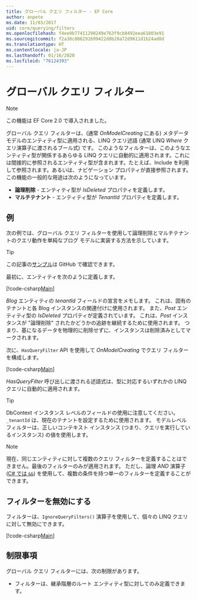 ```yaml
---
title: グローバル クエリ フィルター - EF Core
author: anpete
ms.date: 11/03/2017
uid: core/querying/filters
ms.openlocfilehash: f4ee9b77411290249e763f9cb8492eea61803e91
ms.sourcegitcommit: f2a38c086291699422d8b28a72d9611d1b24ad0d
ms.translationtype: HT
ms.contentlocale: ja-JP
ms.lasthandoff: 01/16/2020
ms.locfileid: "76124393"
---
```

# <a name="global-query-filters"></a>グローバル クエリ フィルター

> [!NOTE]
> この機能は EF Core 2.0 で導入されました。

グローバル クエリ フィルターは、(通常 *OnModelCreating* にある) メタデータ モデルのエンティティ型に適用される、LINQ クエリ述語 (通常 LINQ *Where* クエリ演算子に渡されるブール式) です。 このようなフィルターは、このようなエンティティ型が関係するあらゆる LINQ クエリに自動的に適用されます。これには間接的に参照されるエンティティ型が含まれます。たとえば、Include を利用して参照されます。あるいは、ナビゲーション プロパティが直接参照されます。 この機能の一般的な用途は次のようになっています。

* **論理削除** - エンティティ型が *IsDeleted* プロパティを定義します。
* **マルチテナント** - エンティティ型が *TenantId* プロパティを定義します。

## <a name="example"></a>例

次の例では、グローバル クエリ フィルターを使用して論理削除とマルチテナントのクエリ動作を単純なブログ モデルに実装する方法を示しています。

> [!TIP]
> この記事の[サンプル](https://github.com/aspnet/EntityFramework.Docs/tree/master/samples/core/QueryFilters)は GitHub で確認できます。

最初に、エンティティを次のように定義します。

[!code-csharp[Main](../../../samples/core/QueryFilters/Program.cs#Entities)]

_Blog_ エンティティの _tenantId_ フィールドの宣言をメモします。 これは、固有のテナントと各 Blog インスタンスの関連付けに使用されます。 また、_Post_ エンティティ型の _IsDeleted_ プロパティが定義されています。 これは、_Post_ インスタンスが "論理削除" されたかどうかの追跡を継続するために使用されます。 つまり、基になるデータを物理的に削除せずに、インスタンスは削除済みとしてマークされます。

次に、`HasQueryFilter` API を使用して _OnModelCreating_ でクエリ フィルターを構成します。

[!code-csharp[Main](../../../samples/core/QueryFilters/Program.cs#Configuration)]

_HasQueryFilter_ 呼び出しに渡される述語式は、型に対応するいずれかの LINQ クエリに自動的に適用されます。

> [!TIP]
> DbContext インスタンス レベルのフィールドの使用に注意してください。`_tenantId` は、現在のテナントを設定するために使用されます。 モデルレベル フィルターは、正しいコンテキスト インスタンス (つまり、クエリを実行しているインスタンス) の値を使用します。

> [!NOTE]
> 現在、同じエンティティに対して複数のクエリ フィルターを定義することはできません。最後のフィルターのみが適用されます。 ただし、論理 _AND_ 演算子 ([C# では `&&`](https://docs.microsoft.com/dotnet/csharp/language-reference/operators/boolean-logical-operators#conditional-logical-and-operator-)) を使用して、複数の条件を持つ単一のフィルターを定義することができます。

## <a name="disabling-filters"></a>フィルターを無効にする

フィルターは、`IgnoreQueryFilters()` 演算子を使用して、個々の LINQ クエリに対して無効にできます。

[!code-csharp[Main](../../../samples/core/QueryFilters/Program.cs#IgnoreFilters)]

## <a name="limitations"></a>制限事項

グローバル クエリ フィルターには、次の制限があります。

* フィルターは、継承階層のルート エンティティ型に対してのみ定義できます。
